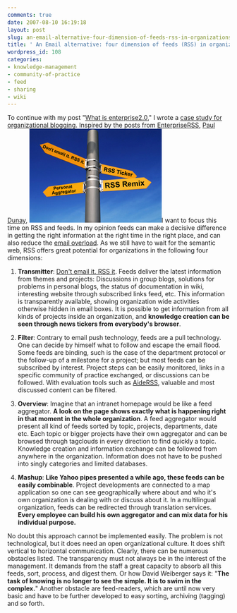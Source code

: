```yaml
---
comments: true
date: 2007-08-10 16:19:18
layout: post
slug: an-email-alternative-four-dimension-of-feeds-rss-in-organizations
title: ' An Email alternative: four dimension of feeds (RSS) in organizations'
wordpress_id: 108
categories:
- knowledge-management
- community-of-practice
- feed
- sharing
- wiki
---
```


To continue with my post "[What is enterprise2.0](http://www.crisscrossed.net/2007/06/10/what-is-enterprise20-five-pillars-for-efficient-knowledge-sharing/)," I wrote a [case study for organizational blogging](http://icollaborate.blogspot.com/2007/07/roadblogs-gtz-egypts-experiences-of.html). Inspired by the posts from [EnterpriseRSS](http://enterpriserss.typepad.com/enterprise_rss/2007/01/changing_the_wa.html), [Paul Dunay](http://buzzmarketingfortech.blogspot.com/2007/07/ideas-for-putting-rss-to-work-in-your.html), [![rss.jpg](/images/rss.jpg)]()I want to focus this time on RSS and feeds. In my opinion feeds can make a decisive difference in getting the right information at the right time in the right place, and can also reduce the [email overload](http://email-overloaded.com/). As we still have to wait for the semantic web, RSS offers great potential for organizations in the following four dimensions:



	
  1. **Transmitter**: [Don't email it. RSS it](http://www.eweek.com/slideshow/0,1206,pg=0&s=25942&a=210080,00.asp). Feeds deliver the latest information from themes and projects: Discussions in group blogs, solutions for problems in personal blogs, the status of documentation in wiki, interesting website through subscribed links feed, etc. This information is transparently available, showing organization wide activities otherwise hidden in email boxes. It is possible to get information from all kinds of projects inside an organization, and **knowledge creation can be seen through news tickers from everybody's browser**.

	
  2. **Filter**: Contrary to email push technology, feeds are a pull technology. One can decide by himself what to follow and escape the email flood. Some feeds are binding, such is the case of the department protocol or the follow-up of a milestone for a project; but most feeds can be subscribed by interest. Project steps can be easily monitored, links in a specific community of practice exchanged, or discussions can be followed.  With evaluation tools such as [AideRSS](http://www.aiderss.com/), valuable and most discussed content can be filtered.

	
  3. **Overview**: Imagine that an intranet homepage would be like a feed aggregator. **A look on the page shows exactly what is happening right in that moment in the whole organization**. A feed aggregator would present all kind of feeds sorted by topic, projects, departments, date etc. Each topic or bigger projects have their own aggregator and can be browsed through tagclouds in every direction to find quickly a topic. Knowledge creation and information exchange can be followed from anywhere in the organization. Information does not have to be pushed into singly categories and limited databases.

	
  4. **Mashup**: **Like Yahoo pipes presented a while ago, these feeds can be easily combinable**. Project developments are connected to a map application so one can see geographically where about and who it's own organization is dealing with or discuss about it. In a multilingual organization, feeds can be redirected through translation services. **Every employee can build his own aggregator and can mix data for his individual purpose.**


No doubt this approach cannot be implemented easily. The problem is not technological, but it does need an open organizational culture. It does shift vertical to horizontal communication. Clearly, there can be numerous obstacles listed. The transparency must not always be in the interest of the management. It demands from the staff a great capacity to absorb all this feeds, sort, process, and digest them. Or how David Weiberger says it: "**The task of knowing is no longer to see the simple. It is to swim in the complex.**" Another obstacle are feed-readers, which are until now very basic and have to be further developed to easy sorting, archiving (tagging) and so forth.
